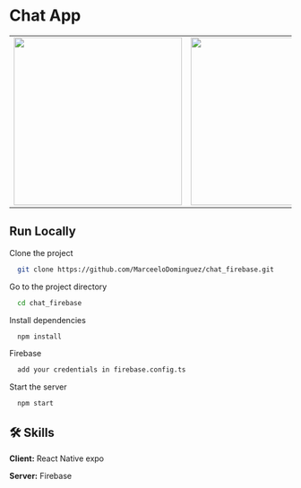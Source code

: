 # Chat App

<table>
<tr>
  <td><img src="https://user-images.githubusercontent.com/70117105/226951997-f549a87a-b28a-4dd6-947e-137acc26d251.png" width="300"></td>
  <td><img src="https://user-images.githubusercontent.com/70117105/226952115-4fe88325-358b-489d-baba-0bdc5f11f342.png" width="300"></td>
  <td><img src="https://user-images.githubusercontent.com/70117105/226952227-4b445e8f-b03c-4209-ae21-b1f5ca8a39b5.png" width="300"></td>
</tr>
</table>

## Run Locally

Clone the project

```bash
  git clone https://github.com/MarceeloDominguez/chat_firebase.git
```

Go to the project directory

```bash
  cd chat_firebase
```

Install dependencies

```bash
  npm install
```

Firebase

```bash
  add your credentials in firebase.config.ts
```

Start the server

```bash
  npm start
```

## 🛠 Skills
**Client:** React Native expo

**Server:** Firebase
